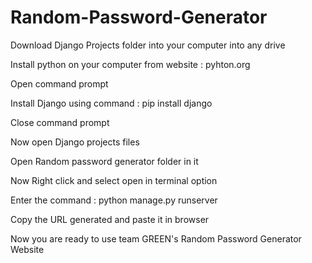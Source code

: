 # Random-Password-Generator
Download Django Projects folder into your computer into any drive

Install python on your computer from website : pyhton.org 

Open command prompt

Install Django using command : pip install django

Close command prompt

Now open Django projects files

Open Random password generator folder in it

Now Right click and select open in terminal option

Enter the command : python manage.py runserver

Copy the URL generated and paste it in browser 

Now you are ready to use team GREEN's Random Password Generator Website
